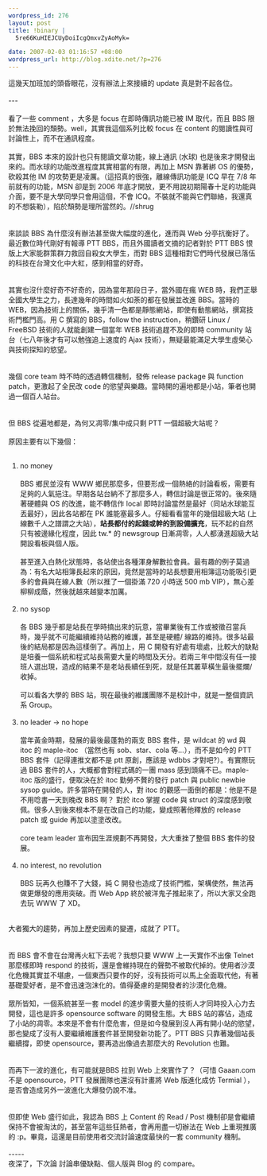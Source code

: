 ```yaml
--- 
wordpress_id: 276
layout: post
title: !binary |
  5re66KuHIEJCUyDoiIcgQmxvZyAoMyk=

date: 2007-02-03 01:16:57 +08:00
wordpress_url: http://blog.xdite.net/?p=276
---
```

這幾天加班加的頭昏眼花，沒有辦法上來接續的 update 真是對不起各位。<br /><br />---<br /><br />看了一些 comment ，大多是 focus 在即時傳訊功能已被 IM 取代，而且 BBS 限於無法挽回的頹勢。well，其實我這個系列比較 focus 在 content 的閱讀性與可討論性上，而不在通訊程度。<br /><br />其實，BBS 本來的設計也只有閱讀文章功能，線上通訊 (水球) 也是後來才開發出來的。而水球的功能改進程度其實相當的有限，再加上 MSN 靠著綁 OS 的優勢，砍殺其他 IM 的攻勢更是凌厲。（這招真的很強，離線傳訊功能是 ICQ 早在 7/8 年前就有的功能，MSN 卻是到 2006 年底才開放，更不用說初期陽春十足的功能與介面，要不是大學同學只會用這個，不會 ICQ。不裝就不能與它們聯絡，我還真的不想裝勒），陷於頹勢是理所當然的。//shrug<br /><br /><br />來談談 BBS 為什麼沒有辦法甚至做大幅度的進化，進而與 Web 分亭抗衡好了。最近數位時代剛好有報導 PTT BBS，而且外國讀者文摘的記者對於 PTT BBS 恨版上大家能群策群力救回自殺女大學生，而對 BBS 這種相對它們時代發展已落伍的科技在台灣文化中大紅，感到相當的好奇。<br /><br /><br />其實也沒什麼好奇不好奇的，因為當年那段日子，當外國在瘋 WEB 時，我們正舉全國大學生之力，長達幾年的時間如火如荼的都在發展並改進 BBS。當時的 WEB，因為技術上的關係，幾乎清一色都是靜態網站，即使有動態網站，撰寫技術門檻門高。用 C 撰寫的 BBS，follow the instruction，稍鑽研 Linux / FreeBSD 技術的人就能創建一個當年 WEB 技術追趕不及的即時 community 站台（七八年後才有可以勉強追上速度的  Ajax 技術），無疑最能滿足大學生虛榮心與技術探知的慾望。<br /><br /><br />幾個 core team 時不時的透過轉信機制，發佈 release package 與 function patch，更激起了全民改 code 的慾望與樂趣。當時開的遍地都是小站，筆者也開過一個百人站台。<br /><br /><br />但 BBS 從遍地都是，為何又凋零/集中成只剩 PTT 一個超級大站呢？<br /><br />原因主要有以下幾個：<br /><br /><ol><li>no money<br /><br />BBS 鄉民並沒有 WWW 鄉民那麼多，但要形成一個熱絡的討論看板，需要有足夠的人氣挹注。早期各站台納不了那麼多人，轉信討論是很正常的。後來隨著硬體與 OS 的改進，能不轉信作 local 即時討論當然是最好（同站水球能互丟最好），因此各站都在 PK 誰能塞最多人。仔細看看當年的幾個超級大站 (上線數千人之譜謂之大站），<b>站長都付的起錢或幹的到設備擴充</b>，玩不起的自然只有被邊緣化程度，因此 tw.* 的 newsgroup 日漸凋零，人人都湧進超級大站開設看板與個人版。<br /><br />甚至進入白熱化狀態時，各站使出各種渾身解數拉會員。最有趣的例子莫過為：有名大站相簿長起來的原因，竟然是當時的站長想要用相簿這功能吸引更多的會員與在線人數（所以推了一個掛滿 720 小時送 500 mb VIP），無心差柳柳成蔭，然後就越來越變本加厲。<br /><br /></li><li>no sysop<br /><br />各 BBS 幾乎都是站長在學時搞出來的玩意，當畢業後有工作或被徵召當兵時，幾乎就不可能繼續維持站務的維護，甚至是硬體/ 線路的維持。很多站最後的結局都是因為這樣倒了。再加上，用 C 開發有好處有壞處，比較大的缺點是培養一個系統和程式站長需要大量的時間及天分。若兩三年中間沒有任一接班人選出現，造成的結果不是老站長續任到死，就是任其叢草橫生最後擺爛/收掉。<br /><br />可以看各大學的 BBS 站，現在最後的維護團隊不是校計中，就是一整個資訊系 Group。<br /><br /></li><li>no leader -&gt; no hope<br /><br />當年黃金時期，發展的最後最蓬勃的兩支 BBS 套件，是 wildcat 的 wd 與 itoc 的 maple-itoc （當然也有 sob、star、cola 等...），而不是如今的 PTT BBS 套件（記得連推文都不是 ptt 原創，應該是 wdbbs 才對吧?）。有實際玩過 BBS 套件的人，大概都會對程式碼的一團 mass 感到頭痛不已。maple-itoc 版的盛行，便取決在於 itoc 勤勞不贅的發行 patch 與 public newbie sysop guide。許多當時在開發的人，對 itoc 的觀感一面倒的都是：他是不是不用唸書一天到晚改 BBS 啊？ 對於 itco 掌握 code 與 struct 的深度感到敬佩。很多人到後來根本不是在改自己的功能，變成照著他釋放的 release patch 或 guide 再加以塗塗改改。<br /><br />core team leader 宣布因生涯規劃不再開發，大大重挫了整個 BBS 套件的發展。<br /><br /></li><li>no interest, no revolution<br /><br />BBS 玩再久也賺不了大錢，純 C 開發也造成了技術門檻，架構使然，無法再做更爆發的應用突破。而 Web App 終於被洋鬼子推起來了，所以大家又全跑去玩 WWW 了 XD。<br /></li></ol><br />大者獨大的趨勢，再加上歷史因素的變遷，成就了 PTT。<br /><br /><br />而 BBS 會不會在台灣再火紅下去呢？我想只要 WWW 上一天實作不出像 Telnet 那麼樣即時 respond 的技術，還是會維持現在的聲勢不被取代掉的。使用者沙漠化危機其實並不堪慮，一個東西只要作的好，沒有技術可以馬上全面取代他，有著基礎愛好者，是不會迅速泡沫化的。值得憂慮的是開發者的沙漠化危機。<br /><br />眾所皆知，一個系統甚至一套 model 的進步需要大量的技術人才同時投入心力去開發，這也是許多 opensource software 的開發生態。大 BBS 站的寡佔，造成了小站的凋零。本來是不會有什麼危害，但是如今發展到沒人再有開小站的慾望，那也變成了沒有人要繼續維護套件甚至開發新功能了。PTT BBS 只靠著幾個站長繼續撐，即使 opensource，要再造出像過去那麼大的 Revolution 也難。<br /><br /><br />而再下一波的進化，有可能就是BBS 拉到 Web 上來實作了？（可惜 Gaaan.com 不是 opensource，PTT 發展團隊也還沒有計畫將 Web 版進化成仿 Termial ），是否會造成另外一波進化大爆發仍說不准。<br /><br /><br />但即使 Web 盛行如此，我認為 BBS 上 Content 的 Read / Post 機制卻是會繼續保持不會被淘汰的，甚至當年這些狂熱者，會再用盡一切辦法在 Web 上重現推廣的 :p。畢竟，這還是目前使用者交流討論速度最快的一套 community 機制。<br /><br />-----<br />夜深了，下次論 討論串優缺點、個人版與 Blog 的 compare。<br />
